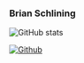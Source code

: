 ### Brian Schlining

<!--
**hohonuuli/hohonuuli** is a ✨ _special_ ✨ repository because its `README.md` (this file) appears on your GitHub profile.

Here are some ideas to get you started:

- 🔭 I’m currently working on ...
- 🌱 I’m currently learning ...
- 👯 I’m looking to collaborate on ...
- 🤔 I’m looking for help with ...
- 💬 Ask me about ...
- 📫 How to reach me: ...
- 😄 Pronouns: ...
- ⚡ Fun fact: ...
-->

![GitHub stats](https://github-readme-stats.vercel.app/api?username=hohonuuli&show_icons=true&theme=tokyonight)

[![Github](https://img.shields.io/github/followers/hohonuuli?label=Follow&style=social)](https://github.com/hohonuuli)


